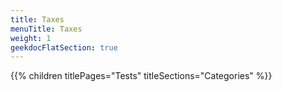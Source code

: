```yaml
---
title: Taxes
menuTitle: Taxes
weight: 1 
geekdocFlatSection: true
---
```


{{% children titlePages="Tests" titleSections="Categories" %}}
